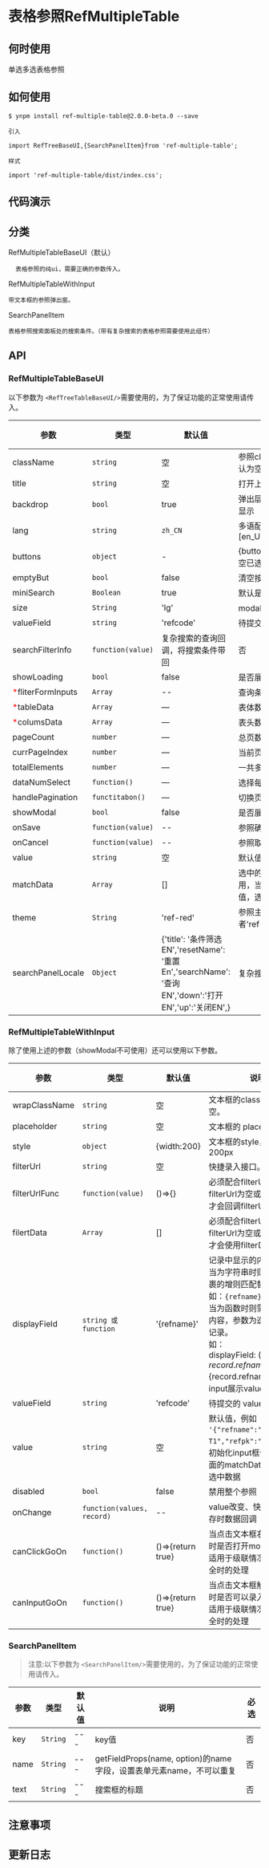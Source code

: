 # 表格参照RefMultipleTable 


## 何时使用

单选多选表格参照


## 如何使用

```
$ ynpm install ref-multiple-table@2.0.0-beta.0 --save

引入

import RefTreeBaseUI,{SearchPanelItem}from 'ref-multiple-table';

样式

import 'ref-multiple-table/dist/index.css';

```


## 代码演示


## 分类


RefMultipleTableBaseUI（默认）

      表格参照的纯ui，需要正确的参数传入。


RefMultipleTableWithInput

    带文本框的参照弹出窗。

SearchPanelItem

    表格参照搜索面板处的搜索条件。（带有复杂搜索的表格参照需要使用此组件）

## API

### RefMultipleTableBaseUI

以下参数为 `<RefTreeTableBaseUI/>`需要使用的，为了保证功能的正常使用请传入。

参数 | 类型 |默认值| 说明 | 必选
---|---|--- | --- | ---
className |`string`|空 | 参照class样式，作用于弹出层的样式，默认为空。 | 否
title |``string``|空 |打开上传的模态框显示的标题文字 | 否
backdrop |`bool`| true |弹出层是否有模态层，true 显示，false 不显示 | 否
lang|`string`| `zh_CN` |多语配置。取值范围[en_US,zh_TW,fr_FR,de_DE,ja_JP,zh_CN] | 否
buttons|`object`| - |{buttons:{cancelText:'取消',clearText:'清空已选',okText:'确认'}} 按钮文字展示| 否
emptyBut| `bool` | false| 清空按钮是否展示 |否
miniSearch| `Boolean`|true|默认是简单搜索|否
size|`String`|'lg'|modal的size|否
valueField |``string``|'refcode' |待提交的 value 的键。 | 否
searchFilterInfo | `function(value)`| 复杂搜索的查询回调，将搜索条件带回| 否
showLoading | `bool` | false | 是否展示loading，多用于请求中| 否
<span style="color:red;">*</span>fliterFormInputs| `Array`| -- | 查询条件| 否
<span style="color:red;">*</span>tableData | `Array` | — | 表体数据 | 否
<span style="color:red;">*</span>columsData | `Array`| — | 表头数据 | 否
pageCount |`number`| — |总页数 | 否
currPageIndex| `number`| — |当前页数 | 否
totalElements | `number`| — |一共多少条 | 否
dataNumSelect | `function()`| — |选择每页多少条的回调函数 | 否
handlePagination| `functitabon()`| — |切换页的方法 | 否
showModal | `bool` | false | 是否展示参照 ，true显示，false不显示| 否
onSave | `function(value)` | -- | 参照确定的回调| 否
onCancel | `function(value)` | -- | 参照取消的回调| 否
value| ``string``|空|默认值，初始化input框值|否
matchData | `Array` | [] | 选中的节点，macthData和value配合使用，当value中refpk不为空且matchData有值，选中节点从matchData中获取| 否
theme| `String` | 'ref-red' | 参照主题，现在就两种选择'ref-red'或者'ref-blue' | 否
searchPanelLocale | `Object` | {'title': '条件筛选EN','resetName': '重置En','searchName': '查询EN','down':'打开EN','up':'关闭EN',} | 复杂搜索标题，按钮的文字等信息 | 否


### RefMultipleTableWithInput

除了使用上述<RefMultipleTableBaseUI/>的参数（showModal不可使用）还可以使用以下参数。

参数 | 类型 |默认值| 说明 | 必选
---|---|--- | --- | ---
wrapClassName|`string`|空 | 文本框的class样，默认为空。 | 否
placeholder|`string`| 空 |文本框的 placeholder | 否
style| `object`| {width:200}| 文本框的style，默认宽度200px | 否 
filterUrl| `string`|空|快捷录入接口。|否
filterUrlFunc| `function(value)` | ()=>{} | 必须配合filterUrl使用，当filterUrl为空或者不传入，才会回调filterUrlFunc | 否
filertData| `Array`| [] | 必须配合filterUrl使用，当filterUrl为空或者不传入，才会使用filterData| 否
displayField |<code>string 或 function</code>|'{refname}' |记录中显示的内容的格式。<br/>当为字符串时则会根据`{}`包裹的增则匹配替换。<br/>如：`{refname}`<br/>当为函数时则需自定义返回内容，参数为迭代已选择的记录。<br/>如：<br/>displayField: (record)=>  ${record.refname}-${record.refname}，是input展示value| 否
valueField |``string``|'refcode' |待提交的 value 的键。 | 否
value| ``string``|空|默认值，例如 `'{"refname":"初级-T1","refpk":"level1"}'`。初始化input框值，搭配上面的matchData初始化表格选中数据|否
disabled|`bool`| false |禁用整个参照 | 否
onChange|`function(values, record)`|--|value改变、快捷录入和保存时数据回调|否
canClickGoOn|`function()`| ()=>{return true}|当点击文本框右侧弹出按钮时是否打开modal<br>适用于级联情况下当选择不全时的处理| 否 
canInputGoOn|`function()`| ()=>{return true}|当点击文本框触发快捷录入时是否可以录入<br>适用于级联情况下当选择不全时的处理| 否 


### SearchPanelItem  
> 注意:以下参数为 `<SearchPanelItem/>`需要使用的，为了保证功能的正常使用请传入。

参数 | 类型 |默认值| 说明 | 必选
---|---|--- | --- | ---
key | `String` | --- | key值 | 否
name | `String` | --- | getFieldProps(name, option)的name字段，设置表单元素name，不可以重复| 否
text| `String`| ---|搜索框的标题| 否


## 注意事项

## 更新日志